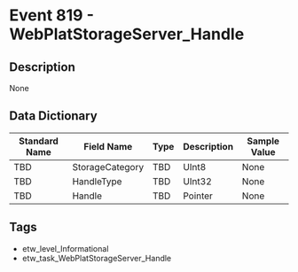 # Event 819 - WebPlatStorageServer_Handle

## Description
None

## Data Dictionary
|Standard Name|Field Name|Type|Description|Sample Value|
|---|---|---|---|---|
|TBD|StorageCategory|TBD|UInt8|None|None|
|TBD|HandleType|TBD|UInt32|None|None|
|TBD|Handle|TBD|Pointer|None|None|

## Tags
* etw_level_Informational
* etw_task_WebPlatStorageServer_Handle